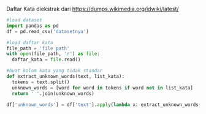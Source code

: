 Daftar Kata diekstrak dari https://dumps.wikimedia.org/idwiki/latest/


```python
#load dataset
import pandas as pd
df = pd.read_csv('datasetnya')

#load daftar kata
file_path = 'file path'
with open(file_path, 'r') as file:
  daftar_kata = file.read()

#buat kolom kata yang tidak standar
def extract_unknown_words(text, list_kata):
  tokens = text.split()
  unknown_words = [word for word in tokens if word not in list_kata]
  return ' '.join(unknown_words)

df['unknown_words'] = df['text'].apply(lambda x: extract_unknown_words(x, list_kata))
```
